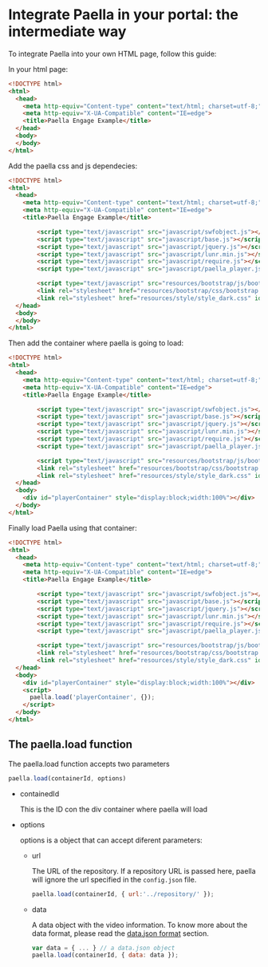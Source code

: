 # Integrate Paella in your portal: the intermediate way

To integrate Paella into your own HTML page, follow this guide:

In your html page:

``` HTML
<!DOCTYPE html>
<html>
  <head>
    <meta http-equiv="Content-type" content="text/html; charset=utf-8;">
    <meta http-equiv="X-UA-Compatible" content="IE=edge">
    <title>Paella Engage Example</title>
  </head>
  <body>
  </body>
</html>
```

Add the paella css and js dependecies:

``` HTML
<!DOCTYPE html>
<html>
  <head>
    <meta http-equiv="Content-type" content="text/html; charset=utf-8;">
    <meta http-equiv="X-UA-Compatible" content="IE=edge">
    <title>Paella Engage Example</title>

		<script type="text/javascript" src="javascript/swfobject.js"></script>
		<script type="text/javascript" src="javascript/base.js"></script>
		<script type="text/javascript" src="javascript/jquery.js"></script>
		<script type="text/javascript" src="javascript/lunr.min.js"></script>
		<script type="text/javascript" src="javascript/require.js"></script>
		<script type="text/javascript" src="javascript/paella_player.js"></script>

		<script type="text/javascript" src="resources/bootstrap/js/bootstrap.min.js"></script>
		<link rel="stylesheet" href="resources/bootstrap/css/bootstrap.slate.min.css" type="text/css" media="screen" charset="utf-8">
		<link rel="stylesheet" href="resources/style/style_dark.css" id="paellaSkin" type="text/css" media="screen" title="no title" charset="utf-8">
  </head>
  <body>
  </body>
</html>
```

Then add the container where paella is going to load:

``` HTML
<!DOCTYPE html>
<html>
  <head>
    <meta http-equiv="Content-type" content="text/html; charset=utf-8;">
    <meta http-equiv="X-UA-Compatible" content="IE=edge">
    <title>Paella Engage Example</title>

		<script type="text/javascript" src="javascript/swfobject.js"></script>
		<script type="text/javascript" src="javascript/base.js"></script>
		<script type="text/javascript" src="javascript/jquery.js"></script>
		<script type="text/javascript" src="javascript/lunr.min.js"></script>
		<script type="text/javascript" src="javascript/require.js"></script>
		<script type="text/javascript" src="javascript/paella_player.js"></script>

		<script type="text/javascript" src="resources/bootstrap/js/bootstrap.min.js"></script>
		<link rel="stylesheet" href="resources/bootstrap/css/bootstrap.slate.min.css" type="text/css" media="screen" charset="utf-8">
		<link rel="stylesheet" href="resources/style/style_dark.css" id="paellaSkin" type="text/css" media="screen" title="no title" charset="utf-8">
  </head>
  <body>
    <div id="playerContainer" style="display:block;width:100%"></div>
  </body>
</html>
```

Finally load Paella using that container:

``` HTML
<!DOCTYPE html>
<html>
  <head>
    <meta http-equiv="Content-type" content="text/html; charset=utf-8;">
    <meta http-equiv="X-UA-Compatible" content="IE=edge">
    <title>Paella Engage Example</title>

		<script type="text/javascript" src="javascript/swfobject.js"></script>
		<script type="text/javascript" src="javascript/base.js"></script>
		<script type="text/javascript" src="javascript/jquery.js"></script>
		<script type="text/javascript" src="javascript/lunr.min.js"></script>
		<script type="text/javascript" src="javascript/require.js"></script>
		<script type="text/javascript" src="javascript/paella_player.js"></script>

		<script type="text/javascript" src="resources/bootstrap/js/bootstrap.min.js"></script>
		<link rel="stylesheet" href="resources/bootstrap/css/bootstrap.slate.min.css" type="text/css" media="screen" charset="utf-8">
		<link rel="stylesheet" href="resources/style/style_dark.css" id="paellaSkin" type="text/css" media="screen" title="no title" charset="utf-8">
  </head>
  <body>
    <div id="playerContainer" style="display:block;width:100%"></div>
    <script>
      paella.load('playerContainer', {});
    </script>
  </body>
</html>
```

## The paella.load function

The paella.load function accepts two parameters

```js
paella.load(containerId, options)
```

- containedId

  This is the ID con the div container where paella will load
  
- options

  options is a object that can accept diferent parameters:
  
  * url
    
    The URL of the repository. If a repository URL is passed here, paella will ignore the url 
    specified in the `config.json` file.

    ``` js
    paella.load(containerId, { url:'../repository/' });
    ```

  * data
  
    A data object with the video information. To know more about the data format, please read
    the [data.json format](integrate_datajson.md) section.

    ``` js
    var data = { ... } // a data.json object
    paella.load(containerId, { data: data });
    ```

